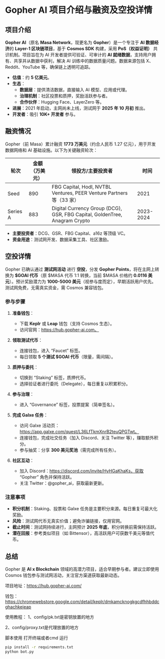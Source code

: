 # Gopher AI 项目介绍与融资及空投详情

## 项目介绍

**Gopher AI**（原名 **Masa Network**，现更名为 **Gopher**）是一个专注于 **AI 数据经济**的 **Layer-1 区块链项目**，基于 **Cosmos SDK** 构建，采用 **PoS（权益证明）** 共识机制。项目旨在为 AI 开发者提供可验证、可审计的 **AI 就绪数据**，支持用户拥有、共享并从数据中获利，解决 AI 训练中的数据质量问题。数据来源包括 X、Reddit、YouTube 等，确保链上透明可追踪。

- **估值**：约 **5 亿美元**。
- **生态**：
  - **数据层**：提供清洁数据，直接输入 AI 模型、应用或代理。
  - **治理机制**：社区投票和质押，奖励活跃参与者。
  - **合作伙伴**：Hugging Face、LayerZero 等。
- **进展**：2021 年启动，主网尚未上线，测试网于 **2025 年 10 月初** 推出。
- **开发者**：吸引 **10K+ 开发者** 参与。

## 融资情况

Gopher（前 Masa）累计融资 **1773 万美元**（约合人民币 1.27 亿元），用于开发数据网络和 AI 基础设施。以下为关键融资轮次：

| 轮次     | 金额（万美元） | 领投方/主要投资者                                   | 时间       |
|----------|----------------|------------------------------------------------|------------|
| Seed     | 890            | FBG Capital, Hodl, NVTBL Ventures, PEER Venture Partners 等（33 家） | 2021       |
| Series A | 883            | Digital Currency Group (DCG), GSR, FBG Capital, GoldenTree, Anagram Crypto | 2023-2024 |

- **主要投资者**：DCG、GSR、FBG Capital、a16z 等顶级 VC。
- **资金用途**：测试网开发、数据采集工具、社区激励。

## 空投详情

Gopher 已确认通过 **测试网活动** 进行 **空投**，分发 **Gopher Points**，将在主网上转换为 **$GOAI 代币**（原 $MASA 代币 1:1 转换，当前 $MASA 价格约 **0.0116 美元**）。预计奖励潜力为 **1000-5000 美元**（视参与度而定），早期活跃用户优先。测试网免费，无需真实资金，需 Cosmos 兼容钱包。

### 参与步骤

1. **准备钱包**：
   - 下载 **Keplr** 或 **Leap** 钱包（支持 Cosmos 生态）。
   - 访问官网：https://hub.gopher-ai.com。

2. **领取测试代币**：
   - 连接钱包，进入 “Faucet” 标签。
   - 每日领取 **5 个测试 $GOAI 代币**（限量，需间隔）。

3. **质押与委托**：
   - 切换到 “Staking” 标签，质押代币。
   - 选择验证者进行委托（Delegate），每日重复以积累积分。

4. **参与治理**：
   - 进入 “Governance” 标签，投票提案（简单签名）。

5. **完成 Galxe 任务**：
   - 访问 Galxe 活动页：https://app.galxe.com/quest/L36LfTkmXnrB2teuQPGTwt。
   - 连接钱包，完成社交任务（加入 Discord、关注 Twitter 等），赚取额外积分。
   - 参与抽奖：分享 **300 美元奖池**（需完成所有任务）。

6. **社区互动**：
   - 加入 Discord：https://discord.com/invite/HyHGaKhaKs，获取 “Gopher” 角色并保持活跃。
   - 关注 Twitter：@gopher_ai，获取最新更新。

### 注意事项

- **积分机制**：Staking、投票和 Galxe 任务是主要积分来源。每日重复可最大化奖励。
- **风险**：测试网代币无真实价值；避免诈骗链接，仅用官网。
- **截止时间**：测试网持续进行，主网预计 **2025 年底**，积分转换前需保持活跃。
- **潜在回报**：参考类似项目（如 Bittensor），高活跃用户可获数千美元等值代币。

## 总结

Gopher 是 **AI x Blockchain** 领域的高潜力项目，适合早期参与者。建议立即使用 Cosmos 钱包参与测试网活动，关注官方渠道获取最新动态。

项目地址：https://hub.gopher-ai.com/

钱包：https://chromewebstore.google.com/detail/keplr/dmkamcknogkgcdfhhbddcghachkejeap

使用教程：
1、config/pk.txt是密钥放置的地方

2、config/proxy.txt是代理放置的地方

脚本使用
打开终端或者cmd 运行
```bash
pip install -r requirements.txt
python bot.py
```
